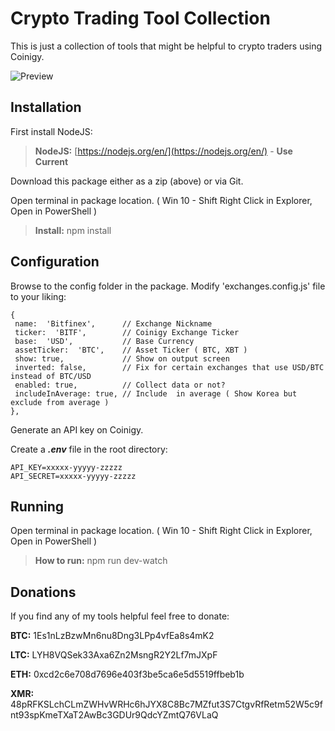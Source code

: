 # Crypto Trading Tool Collection

This is just a collection of tools that might be helpful to crypto traders using Coinigy.

![Preview](https://i.imgur.com/Bhbog7P.png)

## Installation

First install NodeJS:
> **NodeJS:** [https://nodejs.org/en/](https://nodejs.org/en/) - **Use Current**

Download this package either as a zip (above) or via Git.

Open terminal in package location. ( Win 10 - Shift Right Click in Explorer, Open in PowerShell )

> **Install:** npm install

## Configuration

Browse to the config folder in the package. Modify 'exchanges.config.js' file to your liking:

    {
     name:  'Bitfinex',      // Exchange Nickname
     ticker:  'BITF',        // Coinigy Exchange Ticker
     base:  'USD',           // Base Currency
     assetTicker:  'BTC',    // Asset Ticker ( BTC, XBT )
     show: true,             // Show on output screen
     inverted: false,        // Fix for certain exchanges that use USD/BTC instead of BTC/USD
     enabled: true,          // Collect data or not?
     includeInAverage: true, // Include  in average ( Show Korea but exclude from average )
    },

Generate an API key on Coinigy.

Create a ***.env*** file in the root directory:

    API_KEY=xxxxx-yyyyy-zzzzz
    API_SECRET=xxxxx-yyyyy-zzzzz

## Running

Open terminal in package location. ( Win 10 - Shift Right Click in Explorer, Open in PowerShell )

> **How to run:** npm run dev-watch

## Donations

If you find any of my tools helpful feel free to donate:

**BTC:** 1Es1nLzBzwMn6nu8Dng3LPp4vfEa8s4mK2

**LTC:** LYH8VQSek33Axa6Zn2MsngR2Y2Lf7mJXpF

**ETH:** 0xcd2c6e708d7696e403f3be5ca6e5d5519ffbeb1b

**XMR:** 48pRFKSLchCLmZWHvWRHc6hJYX8C8Bc7MZfut3S7CtgvRfRetm52W5c9fnt93spKmeTXaT2AwBc3GDUr9QdcYZmtQ76VLaQ
